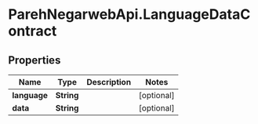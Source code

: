 # ParehNegarwebApi.LanguageDataContract

## Properties
Name | Type | Description | Notes
------------ | ------------- | ------------- | -------------
**language** | **String** |  | [optional] 
**data** | **String** |  | [optional] 
